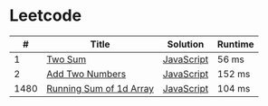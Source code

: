 # Leetcode

| # | Title | Solution | Runtime |
|---| ----- | -------- | ------- |
|1|[ Two Sum](https://leetcode.com/problems/two-sum/)|[JavaScript](./solutions/1.%20Two%20SumJavaScript)|56 ms|
|2|[ Add Two Numbers](https://leetcode.com/problems/add-two-numbers/)|[JavaScript](./solutions/2.%20Add%20Two%20NumbersJavaScript)|152 ms|
|1480|[ Running Sum of 1d Array](https://leetcode.com/problems/running-sum-of-1d-array/)|[JavaScript](./solutions/1480.%20Running%20Sum%20of%201d%20ArrayJavaScript)|104 ms|
